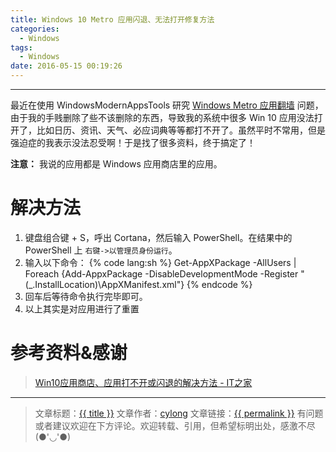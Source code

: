 ```yaml
---
title: Windows 10 Metro 应用闪退、无法打开修复方法
categories:
  - Windows
tags:
  - Windows
date: 2016-05-15 00:19:26
---
```

---

最近在使用 WindowsModernAppsTools 研究 [Windows Metro 应用翻墙][2] 问题，由于我的手贱删除了些不该删除的东西，导致我的系统中很多 Win 10 应用没法打开了，比如日历、资讯、天气、必应词典等等都打不开了。虽然平时不常用，但是强迫症的我表示没法忍受啊！于是找了很多资料，终于搞定了！

<!-- more -->

**注意：** 我说的应用都是 Windows 应用商店里的应用。

# 解决方法

1. 键盘组合键 <span class="fa fa-windows"></span> + S，呼出 Cortana，然后输入 PowerShell。在结果中的 PowerShell 上 `右键->以管理员身份运行`。
2. 输入以下命令：
{% code lang:sh %}
    Get-AppXPackage -AllUsers | Foreach {Add-AppxPackage -DisableDevelopmentMode -Register "$($_.InstallLocation)\AppXManifest.xml"}
{% endcode %}
3. 回车后等待命令执行完毕即可。
4. 以上其实是对应用进行了重置

# 参考资料&感谢

> [Win10应用商店、应用打不开或闪退的解决方法 - IT之家][1]

---

> 文章标题：<a href='{{ permalink }}' title='{{ title }}' >{{ title }}</a>
> 文章作者：[cylong](http://www.cylong.com/about/ "cylong")
> 文章链接：<a href='{{ permalink }}' title='{{ title }}' >{{ permalink }}</a>
> 有问题或者建议欢迎在下方评论。欢迎转载、引用，但希望标明出处，感激不尽(●'◡'●)


[1]: http://www.ithome.com/html/win10/166832.htm "Win10应用商店、应用打不开或闪退的解决方法 - IT之家"
[2]: http://www.cylong.com/blog/2016/06/07/windows-10-metro-shadowsocks/ "Windows 10 Metro 应用使用本地 Shadowsocks 代理"
